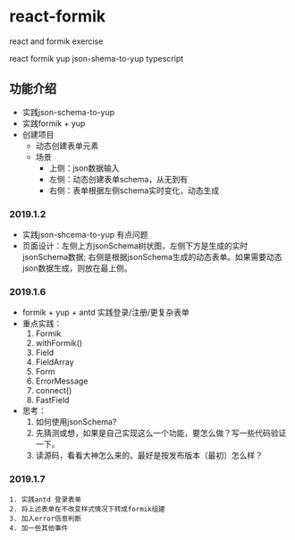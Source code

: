 # react-formik

react and formik exercise

react formik yup json-shema-to-yup typescript

## 功能介绍
- 实践json-schema-to-yup
- 实践formik + yup
- 创建项目
    - 动态创建表单元素
    - 场景
        - 上侧：json数据输入
        - 左侧：动态创建表单schema，从无到有
        - 右侧：表单根据左侧schema实时变化，动态生成


### 2019.1.2
- 实践json-shcema-to-yup 有点问题
- 页面设计：左侧上方jsonSchema树状图，左侧下方是生成的实时jsonSchema数据; 右侧是根据jsonSchema生成的动态表单。如果需要动态json数据生成，则放在最上侧。


### 2019.1.6
- formik + yup + antd 实践登录/注册/更复杂表单
- 重点实践：
    1. Formik
    2. withFormik()
    3. Field
    4. FieldArray
    5. Form
    6. ErrorMessage
    7. connect()
    8. FastField
- 思考：
    1. 如何使用jsonSchema?
    2. 先猜测或想，如果是自己实现这么一个功能，要怎么做？写一些代码验证一下。
    3. 读源码，看看大神怎么来的。最好是按发布版本（最初）怎么样？


### 2019.1.7
    1. 实践antd 登录表单
    2. 将上述表单在不改变样式情况下转成formik组建
    3. 加入error信息判断
    4. 加一些其他事件